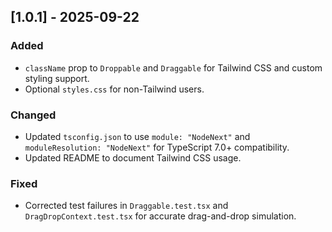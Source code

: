 ## [1.0.1] - 2025-09-22
### Added
- `className` prop to `Droppable` and `Draggable` for Tailwind CSS and custom styling support.
- Optional `styles.css` for non-Tailwind users.
### Changed
- Updated `tsconfig.json` to use `module: "NodeNext"` and `moduleResolution: "NodeNext"` for TypeScript 7.0+ compatibility.
- Updated README to document Tailwind CSS usage.
### Fixed
- Corrected test failures in `Draggable.test.tsx` and `DragDropContext.test.tsx` for accurate drag-and-drop simulation.